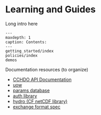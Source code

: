# Learning and Guides

Long intro here

```{toctree}
---
maxdepth: 1
caption: Contents:
---
getting_started/index
policies/index
demos
```

Documentation resources (to organize)

* [CCHDO API Documentation](https://cchdo.ucsd.edu/api/v1/docs/)
* [uow](https://cchdo.github.io/hdo-uow/)
* [params database](https://cchdo.github.io/params/)
* [auth library](https://cchdo.github.io/auth/)
* [hydro (CF netCDF library)](https://hydro.readthedocs.io/en/latest/)
* [exchange format spec](https://exchange-format.readthedocs.io/en/latest/index.html)